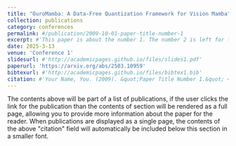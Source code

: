 ```yaml
---
title: "OuroMamba: A Data-Free Quantization Framework for Vision Mamba"
collection: publications
category: conferences
permalink: #/publication/2009-10-01-paper-title-number-1
excerpt: #'This paper is about the number 1. The number 2 is left for future work.'
date: 2025-3-13
venue: 'Conference 1'
slidesurl: #'http://academicpages.github.io/files/slides1.pdf'
paperurl: 'https://arxiv.org/abs/2503.10959'
bibtexurl: #'http://academicpages.github.io/files/bibtex1.bib'
citation: #'Your Name, You. (2009). &quot;Paper Title Number 1.&quot; <i>Journal 1</i>. 1(1).'
---
```

The contents above will be part of a list of publications, if the user clicks the link for the publication than the contents of section will be rendered as a full page, allowing you to provide more information about the paper for the reader. When publications are displayed as a single page, the contents of the above "citation" field will automatically be included below this section in a smaller font.
